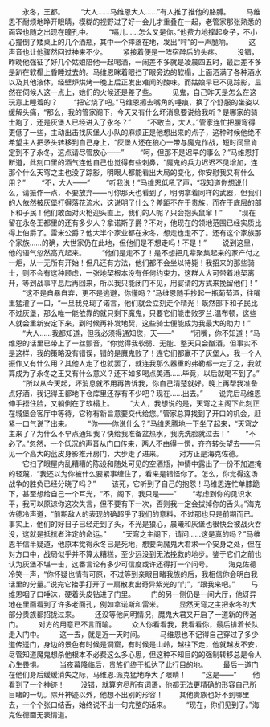 　　永冬，王都。
　　“大人……马维恩大人……”有人推了推他的胳膊。
　　马维恩不耐烦地睁开眼睛，模糊的视野过了好一会儿才重叠在一起，老管家那张熟悉的面容也随之出现在瞳孔中。
　　“嗝儿……怎么又是你。”他费力地撑起身子，不小心撞倒了矮桌上的几个酒瓶，其中一个摔落在地，发出“呯”的一声脆响。
　　这声音也让他骤然回过神来不少。
　　紧接着便是一阵宿醉后的头疼。
　　没错，昨晚他强征了好几个姑娘陪他一起喝酒，一闹差不多就是凌晨四五时，最后差不多是趴在软榻上昏睡过去的。马维恩眯着眼扫了眼旁边的软榻，上面洒满了各种酒水以及其他液体，经壁炉烘烤一晚上后正发出难闻的酸味。而姑娘早已不见踪影，显然在伺候人这一点上，她们的火候还是差了些。
　　见鬼，自己昨天是怎么在这玩意上睡着的？
　　“把它烧了吧。”马维恩擦去嘴角的唾痕，换了个舒服的坐姿以缓解头痛，“那么，我的管家阁下，今天又有什么坏消息要说给我听？是哪家的骑士跑了，还是灰堡人已经进入了永冬？”
　　“不敢当，大人。”管家连忙把腰弯得更低了一些，主动出击找灰堡人小队的麻烦正是他想出来的点子，这种时候他绝不希望主人把矛头转移到自己身上，“灰堡人还在狼心一带与魔鬼作战，短时间里肯定到不了永冬，这点请尽管放心——”
　　“呵，但那不是迟早的事么？”马维恩打断道，此刻口里的酒气连他自己也觉得有些刺鼻，“魔鬼的兵力迟迟不见增加，连那个什么天穹之主也没了踪影，明眼人都能看出大局的变化，你安慰我又有什么用？”
　　“不，大人——”
　　“听我说！”马维恩低吼了声，“我知道你想说什么，请振作一点，不要放弃——可你那天也看到了，明明拿着同样的武器，但我们的人依然被灰堡打得落花流水，这说明了什么？差距不在于贵族，而在于底层的部下和子民！他们敢面对火枪迎头直上，我们的人呢？只会抱头鼠窜！”
　　“现在留在永冬王都里的还有多少人？拿诺斯子爵？不对，他现在的领地范围已经实质比得上伯爵了。雷米公爵？他大半个家业都在永冬，想走也走不了。还有这个家族那个家族……的确，大世家仍在此地，但他们是不想走吗！不是！”
　　说到这里，他的语气忽然高亢起来。
　　“他们是走不了！是不想把几辈聚集起来的家产付之一炬，从一无所有开始！但凡还有方法，他们都不会坐以待毙！我招来的那些骑士，则不会有这种顾虑，一张地契根本没有任何约束力，这群人大可带着地契离开，等到战事平息后再回来，所以我只能闭门不见，用宴请的方式来挽留他们！”
　　“这不是自暴自弃，更不是逃避，你懂吗？”马维恩随手抄起一瓶葡萄酒，往嘴里猛灌了一口，“一旦我兑现了诺言，他们就会立刻走个精光！既然部下和子民比不过灰堡，那么唯一能依靠的就只剩下魔鬼，只要它们能击败罗兰.温布顿，这些人就会重新安定下来，到时候再补发地契，这些骑士便能成为我最大的助力！”
　　“大人……我都知道，但我必须得通知您，天——”
　　“闭嘴，你不知道！”马维恩的话里已带上了一丝颤音，“你觉得我软弱、无能、整天只会酗酒，但事实不是这样，我的策略没有错误，错的是魔鬼败了！连它们都赢不了灰堡人，我一个人振作又有什么用？其他人走了也就罢了，就连我那么器重的弗勒都一走了之，我就算成为了永冬之王又有什么意义？还不如多喝点美酒……毕竟，以后就喝不到了。”
　　“所以从今天起，坏消息就不用再告诉我，你自己清楚就好。晚上再帮我准备点好酒，我记得王都地下仓库里还存有不少吧？现在……出去。”
　　说完后马维恩伸手捂住脸，又躺倒在了软榻上。
　　“大人，我想说的是，天穹之主阁下此刻正在城堡会客厅中等待，它称有新旨意要交代给您。”管家总算找到了开口的机会，赶紧一口气说了出来。
　　“你——你说什么？”马维恩腾地一下坐了起来，“天穹之主来了？为什么不早点通知我？快给我准备盆热水，我洗洗脸就过去！”
　　“不必了。”忽然，一个低沉的声音从门口传来，两人不由得一愣，齐齐转头望去——只见一个高大的蓝皮身影推开房门，大步走了进来。
　　对方正是海克佐德。
　　它扫了眼屋内乱糟糟的陈设和随处可见的空酒瓶，神情中露出了一份不加遮掩的轻蔑，“我还以为你被什么要紧事缠住了，看来是错怪你了。怎么，你觉得这场战争的胜负已经分晓了吗？”
　　该死，它听到了自己的抱怨！马维恩连忙单膝跪下，甚至想给自己一个耳光，“不，阁下，我只是——”
　　“考虑到你的见识水平，我可以原谅你这次失言，但不要有下一次，否则我一定会拔掉你的舌头。”海克佐德冷声道，“前期敌人的表现的确超乎了我们的意料，不过那也只是前期而已。事实上，他们的好日子已经走到了头，不光是狼心，晨曦和灰堡也很快会被战火吞没，这就是抵抗者注定的命运。”
　　“天穹之主阁下，请问……这是真的吗？”马维恩半信半疑道，他原本觉得永冬已是死地，想要向魔鬼大君求一个安身之处，但在对方口中，战局似乎并不算太糟糕，至少远没到无法挽救的地步。鉴于它们之前也认为灰堡不堪一击，这番言论有多少可信度或许还得打一个问号。
　　海克佐德冷笑一声，“你怀疑也情有可原，不过等到亲眼目睹我族的后，我相信你会明白我话里的分量。”说完它抬手打开了一扇散发出奇异紫光的“门”，“跟我来吧。”
　　马维恩咽了口唾沫，硬着头皮钻进了门里。
　　门的另一侧仍是一间大厅，他讶异地在里面看到了许多老面孔，例如拿诺斯和雷米。
　　显然天穹之主把永冬的大部分贵族都招拢过来。
　　还没等他问明情况，魔鬼大君又开启了一道新的传送门。
　　对方的用意已不言而喻。
　　众人你看看我，我看看你，最后排着长队走入门中。
　　这一去，就是近一天时间。
　　马维恩也不记得自己穿过了多少道传送门，身边的景色有时候是洞窟，有时候是山岭，越往下走，他就越发不安，尽管知道魔鬼想杀他根本不必费这么多心思，但这种不知目的的强制转移总是令人心生畏惧。
　　当夜幕降临后，贵族们终于抵达了此行目的地。
　　最后一道门在他们身后缓缓消失之际，马维恩.派克猛地睁大了眼睛！
　　“这是——”
　　他看到了一个神迹！
　　没错，就算穷尽所有词语，他都无法更精确的形容自己所目睹的一切。除开神迹以外，他想不出别的形容！
　　其他贵族也好不到哪里去，一个个张口结舌，始终说不出一句完整的话来。
　　“现在，你们见到了。”海克佐德面无表情道。